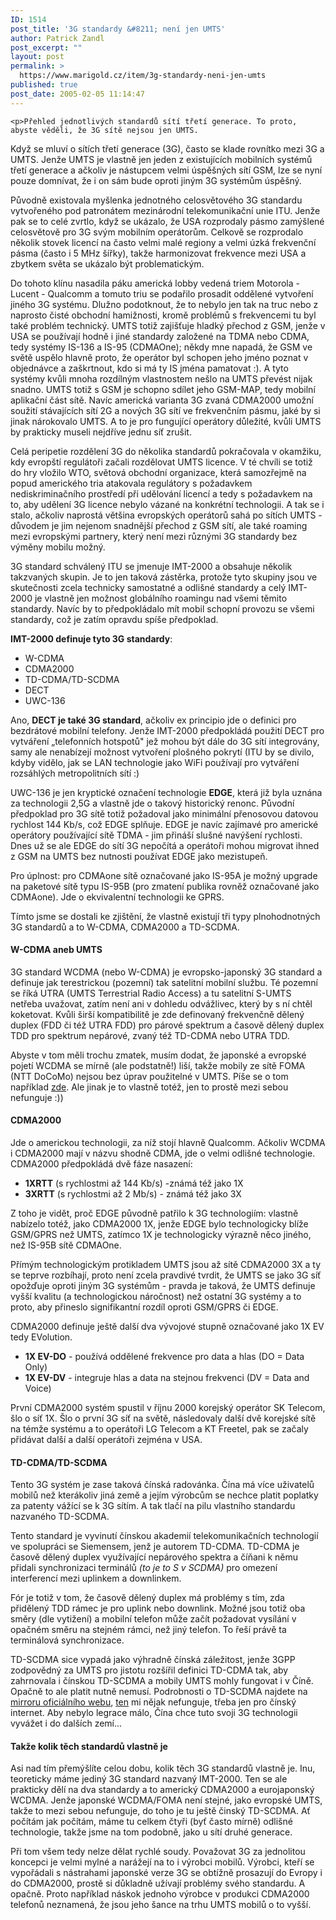 ```yaml
---
ID: 1514
post_title: '3G standardy &#8211; není jen UMTS'
author: Patrick Zandl
post_excerpt: ""
layout: post
permalink: >
  https://www.marigold.cz/item/3g-standardy-neni-jen-umts
published: true
post_date: 2005-02-05 11:14:47
---
```

	<p>Přehled jednotlivých standardů sítí třetí generace. To proto, abyste věděli, že 3G sítě nejsou jen UMTS.
</p>
<!--more-->	<p>Když se mluví o sítích třetí generace (3G),
často se klade rovnítko mezi 3G a UMTS. Jenže UMTS je vlastně jen jeden
z existujících mobilních systémů třetí generace a ačkoliv je nástupcem
velmi úspěšných sítí GSM, lze se nyní pouze domnívat, že i on sám bude
oproti jiným 3G systémům úspěšný. </p>
<p>Původně existovala myšlenka jednotného celosvětového 3G standardu
vytvořeného pod patronátem mezinárodní telekomunikační unie ITU. Jenže
pak se to celé zvrtlo, když se ukázalo, že USA rozprodaly pásmo
zamýšlené celosvětově pro 3G svým mobilním operátorům. Celkově se
rozprodalo několik stovek licencí na často velmi malé regiony a velmi
úzká frekvenční pásma (často i 5 MHz šířky), takže harmonizovat
frekvence mezi USA a zbytkem světa se ukázalo být problematickým. </p>
<p>Do tohoto klínu nasadila páku americká lobby vedená triem Motorola -
Lucent - Qualcomm a tomuto triu se podařilo prosadit oddělené vytvoření
jiného 3G systému. Dlužno podotknout, že to nebylo jen tak na truc nebo
z naprosto čisté obchodní hamižnosti, kromě problémů s frekvencemi tu
byl také problém technický. UMTS totiž zajišťuje hladký přechod z GSM,
jenže v USA se používají hodně i jiné standardy založené na TDMA nebo
CDMA, tedy systémy IS-136 a IS-95 (CDMAOne); někdy mne napadá, že GSM
ve světě uspělo hlavně proto, že operátor byl schopen jeho jméno poznat
v objednávce a zaškrtnout, kdo si má ty IS jména pamatovat :). A tyto
systémy kvůli mnoha rozdílným vlastnostem nešlo na UMTS převést nijak
snadno. UMTS totiž s GSM je schopno sdílet jeho GSM-MAP, tedy mobilní
aplikační část sítě. Navíc americká varianta 3G zvaná CDMA2000 umožní
soužití stávajících sítí 2G a nových 3G sítí ve frekvenčním pásmu, jaké
by si jinak nárokovalo UMTS. A to je pro fungující operátory důležité,
kvůli UMTS by prakticky museli nejdříve jednu síť zrušit. </p>
<p>Celá peripetie rozdělení 3G do několika standardů pokračovala v
okamžiku, kdy evropští regulátoři začali rozdělovat UMTS licence. V té
chvíli se totiž do hry vložilo WTO, světová obchodní organizace, která
samozřejmě na popud amerického tria atakovala regulátory s požadavkem
nediskriminačního prostředí při udělování licencí a tedy s požadavkem
na to, aby udělení 3G licence nebylo vázané na konkrétní technologii. A
tak se i stalo, ačkoliv naprostá většina evropských operátorů sahá po
sítích UMTS - důvodem je jim nejenom snadnější přechod z GSM sítí, ale
také roaming mezi evropskými partnery, který není mezi různými 3G
standardy bez výměny mobilu možný.</p>
<p>3G standard schválený ITU se jmenuje IMT-2000 a obsahuje několik
takzvaných skupin. Je to jen taková zástěrka, protože tyto skupiny jsou
ve skutečnosti zcela technicky samostatné a odlišné standardy a celý
IMT-2000 je vlastně jen možnost globálního roamingu nad všemi těmito
standardy. Navíc by to předpokládalo mít mobil schopní provozu se všemi
standardy, což je zatím opravdu spíše předpoklad. </p>
<p><strong>IMT-2000 definuje tyto 3G standardy</strong>:</p>
	<ul>
	<li>W-CDMA</li>
	<li>CDMA2000 </li>
	<li>TD-CDMA/TD-SCDMA </li>
	<li>DECT </li>
	<li>UWC-136</li>
	</ul>
	<p>Ano, <strong>DECT je také 3G standard</strong>, ačkoliv ex principio
jde o definici pro bezdrátové mobilní telefony. Jenže IMT-2000
předpokládá použití DECT pro vytváření „telefonních hotspotů" jež mohou
být dále do 3G sítí integrovány, samy ale nenabízejí možnost vytvoření
plošného pokrytí (ITU by se divilo, kdyby vidělo, jak se LAN
technologie jako WiFi používají pro vytváření rozsáhlých metropolitních
sítí :) </p>
<p>UWC-136 je jen kryptické označení technologie <strong>EDGE</strong>,
která již byla uznána za technologii 2,5G a vlastně jde o takový
historický renonc. Původní předpoklad pro 3G sítě totiž požadoval jako
minimální přenosovou datovou rychlost 144 Kb/s, což EDGE splňuje. EDGE
je navíc zajímavé pro americké operátory používající sítě TDMA - jim
přináší slušné navýšení rychlosti. Dnes už se ale EDGE do sítí 3G
nepočítá a operátoři mohou migrovat ihned z GSM na UMTS bez nutnosti
používat EDGE jako mezistupeň. </p>
<p>Pro úplnost: pro CDMAone sítě označované jako IS-95A je možný
upgrade na paketové sítě typu IS-95B (pro zmatení publika rovněž
označované jako CDMAone). Jde o ekvivalentní technologii ke GPRS. </p>
<p>Tímto jsme se dostali ke zjištění, že vlastně existují tři typy plnohodnotných 3G standardů a to W-CDMA, CDMA2000 a TD-SCDMA. </p>
	<h4>W-CDMA aneb UMTS</h4>
	<p>3G standard WCDMA (nebo W-CDMA) je evropsko-japonský 3G standard a
definuje jak terestrickou (pozemní) tak satelitní mobilní službu. Té
pozemní se říká UTRA (UMTS Terrestrial Radio Access) a tu satelitní
S-UMTS netřeba uvažovat, zatím není ani v dohledu odvážlivec, který by
s ní chtěl koketovat. Kvůli širší kompatibilitě je zde definovaný
frekvenčně dělený duplex (FDD či též UTRA FDD) pro párové spektrum a
časově dělený duplex TDD pro spektrum nepárové, zvaný též TD-CDMA nebo
UTRA TDD. </p>
<p>Abyste v tom měli trochu zmatek, musím dodat, že japonské a evropské
pojetí WCDMA se mírně (ale podstatně!) liší, takže mobily ze sítě FOMA
(NTT DoCoMo) nejsou bez úprav použitelné v UMTS. Píše se o tom
například <a href="http://specials.ft.com/understanding3g/FT30GGRLENC.html"  target="_blank">zde</a>. Ale jinak je to vlastně totéž, jen to prostě mezi sebou nefunguje :))</p>
	<h4>CDMA2000</h4>
	<p>Jde o americkou technologii, za níž stojí hlavně Qualcomm. Ačkoliv
WCDMA i CDMA2000 mají v názvu shodně CDMA, jde o velmi odlišné
technologie. CDMA2000 předpokládá dvě fáze nasazení: </p>
	<ul>
	<li><strong>1XRTT</strong> (s rychlostmi až 144 Kb/s) -známá též jako 1X</li>
	<li><strong>3XRTT</strong> (s rychlostmi až 2 Mb/s) - známá též jako 3X</li>
	</ul>
	<p>Z toho je vidět, proč EDGE původně patřilo k 3G technologiím:
vlastně nabízelo totéž, jako CDMA2000 1X, jenže EDGE bylo technologicky
blíže GSM/GPRS než UMTS, zatímco 1X je technologicky&nbsp;výrazně něco
jiného, než IS-95B sítě CDMAOne. </p>
<p>Přímým technologickým protikladem UMTS jsou až sítě CDMA2000 3X a ty
se teprve rozbíhají, proto není zcela pravdivé tvrdit, že UMTS se jako
3G síť opožďuje oproti jiným 3G systémům - pravda je taková, že UMTS
definuje vyšší kvalitu (a technologickou náročnost) než ostatní 3G
systémy a to proto, aby přineslo signifikantní rozdíl oproti GSM/GPRS
či EDGE. </p>
<p>CDMA2000 definuje ještě další dva vývojové stupně označované jako 1X EV tedy EVolution. </p>
	<ul>
	<li><strong>1X EV-DO</strong> - používá oddělené frekvence pro data a hlas (DO = Data Only)</li>
	<li><strong>1X EV-DV</strong> - integruje hlas a data na stejnou frekvenci (DV = Data and Voice)</li>
	</ul>
	<p>První CDMA2000 systém spustil v říjnu 2000 korejský operátor SK
Telecom, šlo o síť 1X. Šlo o první 3G síť na světě, následovaly další
dvě korejské sítě na témže systému a to operátoři LG Telecom a KT
Freetel, pak se začaly přidávat další a další operátoři zejména v USA. </p>
	<h4>TD-CDMA/TD-SCDMA </h4>
	<p>Tento 3G systém je zase taková čínská radovánka. Čína má více
uživatelů mobilů než kterákoliv jiná země a jejím výrobcům se nechce
platit poplatky za patenty vážící se k 3G sítím. A tak tlačí na pilu
vlastního standardu nazvaného TD-SCDMA. </p>
<p>Tento standard je vyvinutí čínskou akademií telekomunikačních
technologií ve spolupráci se Siemensem, jenž je autorem TD-CDMA.
TD-CDMA je časově dělený duplex využívající nepárového spektra a číňani
k němu přidali synchronizaci terminálů <em>(to je to S v SCDMA) </em>pro omezení interferencí mezi uplinkem a downlinkem. </p>
<p>Fór je totiž v tom, že časově dělený duplex má problémy s tím, zda
přidělený TDD rámec je pro uplink nebo downlink. Možné jsou totiž oba
směry (dle vytižení) a mobilní telefon může začít požadovat vysílání v
opačném směru na stejném rámci, než jiný telefon. To řeší právě ta
terminálová synchronizace. </p>
<p>TD-SCDMA sice vypadá jako výhradně čínská záležitost, jenže 3GPP
zodpovědný za UMTS pro jistotu rozšířil definici TD-CDMA tak, aby
zahrnovala i čínskou TD-SCDMA a mobily UMTS mohly fungovat i v Číně.
Opačně to ale platit nutně nemusí. Podrobnosti o TD-SCDMA najdete na <a href="http://www.geocities.com/tdscdma3g/" target="_blank">mirroru oficiálního webu</a>, <a href="http://www.tdscdma-forum.org/" target="_blank">ten</a>
mi nějak nefunguje, třeba jen pro čínský internet. Aby nebylo legrace
málo, Čína chce tuto svoji 3G technologii vyvážet i do dalších zemí...</p>
	<h4>Takže kolik těch standardů vlastně je</h4>
	<p>Asi nad tím přemýšlíte celou dobu, kolik těch 3G standardů vlastně
je. Inu, teoreticky máme jediný 3G standard nazvaný IMT-2000. Ten se
ale prakticky dělí na dva standardy a to americký CDMA2000 a
eurojaponský WCDMA. Jenže japonské WCDMA/FOMA není stejné, jako
evropské UMTS, takže to mezi sebou nefunguje, do toho je tu ještě
činský TD-SCDMA. Ať počítám jak počítám, máme tu celkem čtyři (byť
často mírně) odlišné technologie, takže jsme na tom podobně, jako u
sítí druhé generace. </p>
<p>Při tom všem tedy nelze dělat rychlé soudy. Považovat 3G za
jednolitou koncepci je velmi mylné a narážejí na to i výrobci mobilů.
Výrobci, kteří se vypořádali s nástrahami japonské verze 3G se obtížně
prosazují do Evropy i do CDMA2000, prostě si důkladně užívají problémy
svého standardu. A opačně. Proto například náskok jednoho výrobce v
produkci CDMA2000 telefonů neznamená, že jsou jeho šance na trhu UMTS
mobilů o to vyšší. </p>